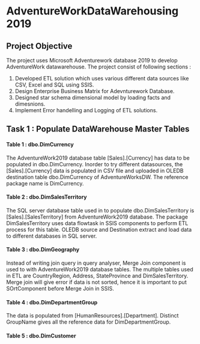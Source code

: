 # AdventureWorkDataWarehousing 2019

## Project Objective

The project uses Microsoft Adventurework database 2019 to develop AdventureWork datawarehouse. The project consist of following sections :

1. Developed ETL solution which uses various different data sources like CSV, Excel and SQL using SSIS.
2. Design Enterprise Business Matrix for Adevnturework Database.
3. Designed star schema dimensional model by loading facts and dimesnions.
4. Implement Error handelling and Logging of ETL solutions.


## Task 1 : Populate DataWarehouse Master Tables

#### Table 1 :  dbo.DimCurrency

The AdventureWork2019 database table [Sales].[Currency] has data to be populated in dbo.DimCurrency. Inorder to try different datasources, the [Sales].[Currency]  data is populated in CSV file and uploaded in OLEDB destination table dbo.DimCurrency of AdventureWorksDW. The reference package name is DimCurrency.

#### Table 2 :  dbo.DimSalesTerritory

The SQL server database table used in to populate dbo.DimSalesTerritory is [Sales].[SalesTerritory] from AdventureWork2019 database. The package DimSalesTerritory uses data flowtask in SSIS components to perform ETL process for this table. OLEDB source and Destination extract and load data to different databases in SQL server.

#### Table 3 :  dbo.DimGeography

Instead of writing join query in query analyser, Merge Join component is used to with AdventureWork2019 database tables. The multiple tables used in ETL are CountryRegion, Address, StateProvince and DimSalesTerritory. Merge join will give error if data is not sorted, hence it is important to put SOrtComponent before Merge Join in SSIS.
 
#### Table 4 : dbo.DimDepartmentGroup

The data is populated from [HumanResources].[Department]. Distinct GroupName gives all the reference data for DimDepartmentGroup.

#### Table 5 : dbo.DimCustomer





